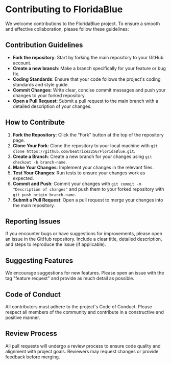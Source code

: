 # Contributing to FloridaBlue

We welcome contributions to the FloridaBlue project. To ensure a smooth and effective collaboration, please follow these guidelines:

## Contribution Guidelines

- **Fork the repository**: Start by forking the main repository to your GitHub account.
- **Create a new branch**: Make a branch specifically for your feature or bug fix.
- **Coding Standards**: Ensure that your code follows the project's coding standards and style guide.
- **Commit Changes**: Write clear, concise commit messages and push your changes to your forked repository.
- **Open a Pull Request**: Submit a pull request to the main branch with a detailed description of your changes.

## How to Contribute

1. **Fork the Repository**: Click the "Fork" button at the top of the repository page.
2. **Clone Your Fork**: Clone the repository to your local machine with `git clone https://github.com/beatrice2256/FloridaBlue.git`.
3. **Create a Branch**: Create a new branch for your changes using `git checkout -b branch-name`.
4. **Make Your Changes**: Implement your changes in the relevant files.
5. **Test Your Changes**: Run tests to ensure your changes work as expected.
6. **Commit and Push**: Commit your changes with `git commit -m "Description of changes"` and push them to your forked repository with `git push origin branch-name`.
7. **Submit a Pull Request**: Open a pull request to merge your changes into the main repository.

## Reporting Issues

If you encounter bugs or have suggestions for improvements, please open an issue in the GitHub repository. Include a clear title, detailed description, and steps to reproduce the issue (if applicable).

## Suggesting Features

We encourage suggestions for new features. Please open an issue with the tag "feature request" and provide as much detail as possible.

## Code of Conduct

All contributors must adhere to the project's Code of Conduct. Please respect all members of the community and contribute in a constructive and positive manner.

## Review Process

All pull requests will undergo a review process to ensure code quality and alignment with project goals. Reviewers may request changes or provide feedback before merging.
